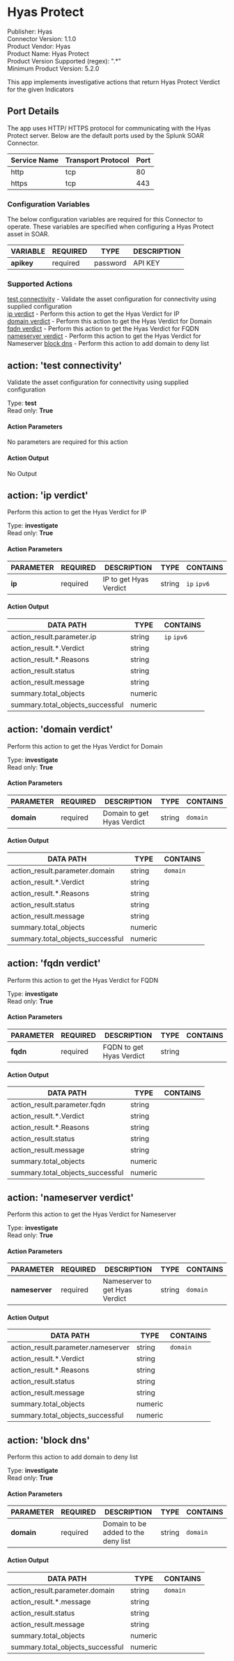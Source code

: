 [comment]: # "Auto-generated SOAR connector documentation"
# Hyas Protect

Publisher: Hyas  
Connector Version: 1\.1\.0  
Product Vendor: Hyas  
Product Name: Hyas Protect  
Product Version Supported (regex): "\.\*"  
Minimum Product Version: 5\.2\.0  

This app implements investigative actions that return Hyas Protect Verdict for the given Indicators

[comment]: # " File: README.md"
[comment]: # "  Copyright (c) Hyas, 2024"
[comment]: # "  Licensed under the Apache License, Version 2.0 (the 'License');"
[comment]: # "  you may not use this file except in compliance with the License."
[comment]: # "  You may obtain a copy of the License at"
[comment]: # ""
[comment]: # "    http://www.apache.org/licenses/LICENSE-2.0"
[comment]: # ""
[comment]: # "  Unless required by applicable law or agreed to in writing, software distributed under"
[comment]: # "  the License is distributed on an 'AS IS' BASIS, WITHOUT WARRANTIES OR CONDITIONS OF ANY KIND,"
[comment]: # "  either express or implied. See the License for the specific language governing permissions"
[comment]: # "  and limitations under the License."
[comment]: # ""
## Port Details

The app uses HTTP/ HTTPS protocol for communicating with the Hyas Protect server. Below are the
default ports used by the Splunk SOAR Connector.

| Service Name | Transport Protocol | Port |
|--------------|--------------------|------|
| http         | tcp                | 80   |
| https        | tcp                | 443  |


### Configuration Variables
The below configuration variables are required for this Connector to operate.  These variables are specified when configuring a Hyas Protect asset in SOAR.

VARIABLE | REQUIRED | TYPE | DESCRIPTION
-------- | -------- | ---- | -----------
**apikey** |  required  | password | API KEY

### Supported Actions  
[test connectivity](#action-test-connectivity) - Validate the asset configuration for connectivity using supplied configuration  
[ip verdict](#action-ip-verdict) - Perform this action to get the Hyas Verdict for IP  
[domain verdict](#action-domain-verdict) - Perform this action to get the Hyas Verdict for Domain  
[fqdn verdict](#action-fqdn-verdict) - Perform this action to get the Hyas Verdict for FQDN  
[nameserver verdict](#action-nameserver-verdict) - Perform this action to get the Hyas Verdict for Nameserver
[block dns](#action-block-dns) - Perform this action to add domain to deny list

## action: 'test connectivity'
Validate the asset configuration for connectivity using supplied configuration

Type: **test**  
Read only: **True**

#### Action Parameters
No parameters are required for this action

#### Action Output
No Output  

## action: 'ip verdict'
Perform this action to get the Hyas Verdict for IP

Type: **investigate**  
Read only: **True**

#### Action Parameters
PARAMETER | REQUIRED | DESCRIPTION | TYPE | CONTAINS
--------- | -------- | ----------- | ---- | --------
**ip** |  required  | IP to get Hyas Verdict | string |  `ip`  `ipv6` 

#### Action Output
DATA PATH | TYPE | CONTAINS
--------- | ---- | --------
action\_result\.parameter\.ip | string |  `ip`  `ipv6` 
action\_result\.\*\.Verdict | string | 
action\_result\.\*\.Reasons | string | 
action\_result\.status | string | 
action\_result\.message | string | 
summary\.total\_objects | numeric | 
summary\.total\_objects\_successful | numeric |   

## action: 'domain verdict'
Perform this action to get the Hyas Verdict for Domain

Type: **investigate**  
Read only: **True**

#### Action Parameters
PARAMETER | REQUIRED | DESCRIPTION | TYPE | CONTAINS
--------- | -------- | ----------- | ---- | --------
**domain** |  required  | Domain to get Hyas Verdict | string |  `domain` 

#### Action Output
DATA PATH | TYPE | CONTAINS
--------- | ---- | --------
action\_result\.parameter\.domain | string |  `domain` 
action\_result\.\*\.Verdict | string | 
action\_result\.\*\.Reasons | string | 
action\_result\.status | string | 
action\_result\.message | string | 
summary\.total\_objects | numeric | 
summary\.total\_objects\_successful | numeric |   

## action: 'fqdn verdict'
Perform this action to get the Hyas Verdict for FQDN

Type: **investigate**  
Read only: **True**

#### Action Parameters
PARAMETER | REQUIRED | DESCRIPTION | TYPE | CONTAINS
--------- | -------- | ----------- | ---- | --------
**fqdn** |  required  | FQDN to get Hyas Verdict | string | 

#### Action Output
DATA PATH | TYPE | CONTAINS
--------- | ---- | --------
action\_result\.parameter\.fqdn | string | 
action\_result\.\*\.Verdict | string | 
action\_result\.\*\.Reasons | string | 
action\_result\.status | string | 
action\_result\.message | string | 
summary\.total\_objects | numeric | 
summary\.total\_objects\_successful | numeric |   

## action: 'nameserver verdict'
Perform this action to get the Hyas Verdict for Nameserver

Type: **investigate**  
Read only: **True**

#### Action Parameters
PARAMETER | REQUIRED | DESCRIPTION | TYPE | CONTAINS
--------- | -------- | ----------- | ---- | --------
**nameserver** |  required  | Nameserver to get Hyas Verdict | string |  `domain` 

#### Action Output
DATA PATH | TYPE | CONTAINS
--------- | ---- | --------
action\_result\.parameter\.nameserver | string |  `domain` 
action\_result\.\*\.Verdict | string | 
action\_result\.\*\.Reasons | string | 
action\_result\.status | string | 
action\_result\.message | string | 
summary\.total\_objects | numeric | 
summary\.total\_objects\_successful | numeric |

## action: 'block dns'
Perform this action to add domain to deny list

Type: **investigate**  
Read only: **True**

#### Action Parameters
PARAMETER | REQUIRED | DESCRIPTION | TYPE | CONTAINS
--------- | -------- | ----------- | ---- | --------
**domain** |  required  | Domain to be added to the deny list | string |  `domain` 

#### Action Output
DATA PATH | TYPE | CONTAINS
--------- | ---- | --------
action\_result\.parameter\.domain | string |  `domain` 
action\_result\.\*\.message | string |
action\_result\.status | string | 
action\_result\.message | string | 
summary\.total\_objects | numeric | 
summary\.total\_objects\_successful | numeric | 